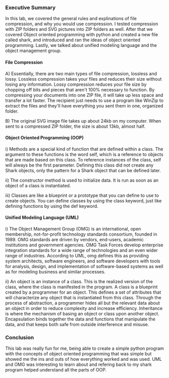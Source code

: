 ### Executive Summary
In this lab, we covered the general rules and explinations of file compression, and why you would use compression. I tested compression with ZIP folders and SVG pictures into ZIP folders as well. After that we covered Object oriented programming with python and created a new file called shark, and introduced and ran the ideas of object oriented programming. Lastly, we talked about unified modeling language and the object management group. 

#### File Compression
A) Essentially, there are two main types of file compression, lossless and lossy. Lossless compression takes your files and reduces their size without losing any information. Lossy compression reduces your file size by chopping off bits and pieces that aren't 100% necessary to function. By compressing your documents into one ZIP file, it will take up less space and transfer a lot faster. The recipient just needs to use a program like WinZip to extract the files and they'll have everything you sent them in one, organized folder.

B) The original SVG image file takes up about 24kb on my computer. When sent to a compressed ZIP folder, the size is about 13kb, almost half. 

#### Object Oriented Programming (OOP)
i) Methods are a special kind of function that are defined within a class. The argument to these functions is the word self, which is a reference to objects that are made based on this class. To reference instances of the class, self will always be the first parameter. Defining this class did not create any Shark objects, only the pattern for a Shark object that can be defined later. 

ii) The constructor method is used to initialize data. It is run as soon as an object of a class is instantiated.

iii) Classes are like a blueprint or a prototype that you can define to use to create objects. You can define classes by using the class keyword, just like defining functions by using the def keyword. 

#### Unified Modeling Language (UML)
i) The Object Management Group (OMG) is an international, open membership, not-for-profit technology standards consortium, founded in 1989. OMG standards are driven by vendors, end-users, academic institutions and government agencies. OMG Task Forces develop enterprise integration standards for a wide range of technologies and an even wider range of industries. According to UML, omg defines this as providing system architects, software engineers, and software developers with tools for analysis, design, and implementation of software-based systems as well as for modeling business and similar processes. 

ii) An object is an instance of a class. This is the realized version of the class, where the class is manifested in the program. A class is a blueprint created by a programmer for an object. This defines a set of attributes that will characterize any object that is instantiated from this class. Through the process of abstraction, a programmer hides all but the relevant data about an object in order to reduce complexity and increase efficiency. Inheritance is where the mechanism of basing an object or class upon another object. Encapsulation binds together the data and functions that manipulate the data, and that keeps both safe from outside interference and misuse.

### Conclusion
This lab was really fun for me, being able to create a simple python program with the concepts of object oriented programming that was simple but showed me the ins and outs of how everything worked and was used. UML and OMG was interesting to learn about and refering back to my shark program helped understand all the parts of OOP. 
